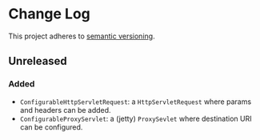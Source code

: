 # Change Log
This project adheres to [semantic versioning](http://semver.org/).

## Unreleased

### Added
- `ConfigurableHttpServletRequest`: a `HttpServletRequest` where params and headers can be added.
- `ConfigurableProxyServlet`: a (jetty) `ProxySevlet` where destination URI can be configured.
